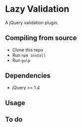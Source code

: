 # Lazy Validation
A jQuery validation plugin.

## Compiling from source
- Clone this repo
- Run `npm install`
- Run `gulp`

## Dependencies
- jQuery >= 1.4

## Usage

## To do
